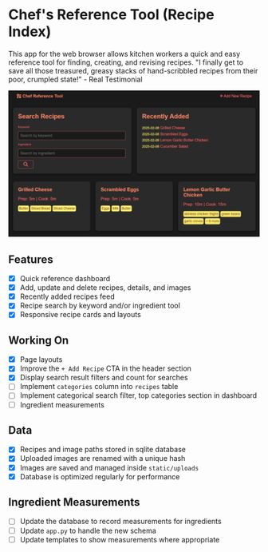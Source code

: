 # Chef's Reference Tool (Recipe Index)
This app for the web browser allows kitchen workers a quick and easy reference tool for finding, creating, and revising recipes.
"I finally get to save all those treasured, greasy stacks of hand-scribbled recipes from their poor, crumpled state!" - Real Testimonial

![App Preview](preview.png)

## Features
- [x] Quick reference dashboard
- [x] Add, update and delete recipes, details, and images
- [x] Recently added recipes feed
- [x] Recipe search by keyword and/or ingredient tool
- [x] Responsive recipe cards and layouts

## Working On
- [X] Page layouts
- [X] Improve the `+ Add Recipe` CTA in the header section
- [X] Display search result filters and count for searches
- [ ] Implement `categories` column into `recipes` table
- [ ] Implement categorical search filter, top categories section in dashboard
- [ ] Ingredient measurements

## Data
- [x] Recipes and image paths stored in sqlite database
- [x] Uploaded images are renamed with a unique hash
- [x] Images are saved and managed inside `static/uploads` 
- [x] Database is optimized regularly for performance

## Ingredient Measurements
- [ ] Update the database to record measurements for ingredients
- [ ] Update `app.py` to handle the new schema
- [ ] Update templates to show measurements where appropriate